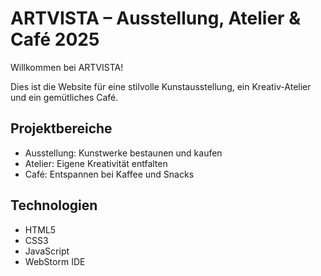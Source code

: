 # ARTVISTA – Ausstellung, Atelier & Café 2025

Willkommen bei ARTVISTA!

Dies ist die Website für eine stilvolle Kunstausstellung, ein Kreativ-Atelier und ein gemütliches Café.

## Projektbereiche

- Ausstellung: Kunstwerke bestaunen und kaufen
- Atelier: Eigene Kreativität entfalten
- Café: Entspannen bei Kaffee und Snacks

## Technologien

- HTML5
- CSS3
- JavaScript
- WebStorm IDE
